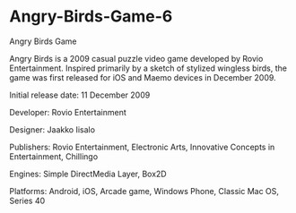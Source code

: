 # Angry-Birds-Game-6

Angry Birds Game

Angry Birds is a 2009 casual puzzle video game developed by Rovio Entertainment.
Inspired primarily by a sketch of stylized wingless birds, the game was first released for iOS and Maemo devices in December 2009.

Initial release date: 11 December 2009

Developer: Rovio Entertainment 

Designer: Jaakko Iisalo

Publishers: Rovio Entertainment, Electronic Arts, Innovative Concepts in Entertainment, Chillingo 

Engines: Simple DirectMedia Layer, Box2D

Platforms: Android, iOS, Arcade game, Windows Phone, Classic Mac OS, Series 40
